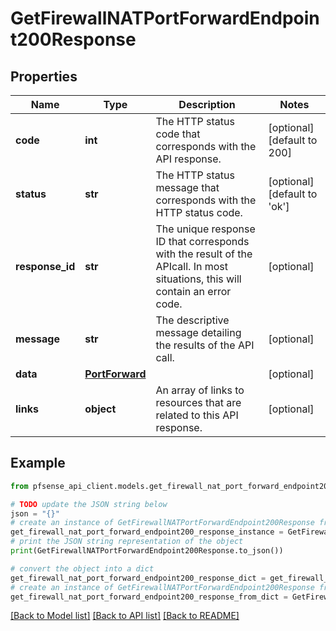 # GetFirewallNATPortForwardEndpoint200Response


## Properties

Name | Type | Description | Notes
------------ | ------------- | ------------- | -------------
**code** | **int** | The HTTP status code that corresponds with the API response. | [optional] [default to 200]
**status** | **str** | The HTTP status message that corresponds with the HTTP status code. | [optional] [default to 'ok']
**response_id** | **str** | The unique response ID that corresponds with the result of the APIcall. In most situations, this will contain an error code. | [optional] 
**message** | **str** | The descriptive message detailing the results of the API call. | [optional] 
**data** | [**PortForward**](PortForward.md) |  | [optional] 
**links** | **object** | An array of links to resources that are related to this API response. | [optional] 

## Example

```python
from pfsense_api_client.models.get_firewall_nat_port_forward_endpoint200_response import GetFirewallNATPortForwardEndpoint200Response

# TODO update the JSON string below
json = "{}"
# create an instance of GetFirewallNATPortForwardEndpoint200Response from a JSON string
get_firewall_nat_port_forward_endpoint200_response_instance = GetFirewallNATPortForwardEndpoint200Response.from_json(json)
# print the JSON string representation of the object
print(GetFirewallNATPortForwardEndpoint200Response.to_json())

# convert the object into a dict
get_firewall_nat_port_forward_endpoint200_response_dict = get_firewall_nat_port_forward_endpoint200_response_instance.to_dict()
# create an instance of GetFirewallNATPortForwardEndpoint200Response from a dict
get_firewall_nat_port_forward_endpoint200_response_from_dict = GetFirewallNATPortForwardEndpoint200Response.from_dict(get_firewall_nat_port_forward_endpoint200_response_dict)
```
[[Back to Model list]](../README.md#documentation-for-models) [[Back to API list]](../README.md#documentation-for-api-endpoints) [[Back to README]](../README.md)



